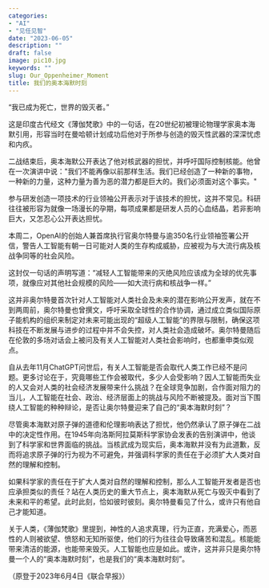 ```yaml
---
categories:
- "AI"
- "见任见智"
date: "2023-06-05"
description: ""
draft: false
image: pic10.jpg
keywords: ""
slug: Our_Oppenheimer_Moment
title: 我们的奥本海默时刻
---
```


“我已成为死亡，世界的毁灭者。”

这是印度古代经文《薄伽梵歌》中的一句话，在20世纪初被理论物理学家奥本海默引用，形容当时在曼哈顿计划成功后他对于所参与创造的毁灭性武器的深深忧虑和内疚。

二战结束后，奥本海默公开表达了他对核武器的担忧，并呼吁国际控制核能。他曾在一次演讲中说："我们不能再像以前那样生活。我们已经创造了一种新的事物，一种新的力量，这种力量为善为恶的潜力都是巨大的。我们必须面对这个事实。"

参与研发创造一项技术的行业领袖公开表示对于该技术的担忧，这并不常见。科研往往被形容为就像一场漫长的孕期，每项成果都是研发人员的心血结晶，若非影响巨大，又怎忍心公开表达担忧。

本周二，OpenAI的创始人兼首席执行官奥尔特曼与逾350名行业领袖签署公开信，警告人工智能有朝一日可能对人类的生存构成威胁，应被视为与大流行病及核战争同等的社会风险。

这封仅一句话的声明写道：“减轻人工智能带来的灭绝风险应该成为全球的优先事项，就像应对其他社会规模的风险——如大流行病和核战争一样。”

这并非奥尔特曼首次针对人工智能对人类社会及未来的潜在影响公开发声，就在不到两周前，奥尔特曼也曾撰文，呼吁采取全球性的合作协调，通过成立类似国际原子能机构的组织来制定对未来可能出现的“超级人工智能”的界限与限制，确保这项科技在不断发展与进步的过程中并不会失控，对人类社会造成破坏。奥尔特曼随后在伦敦的多场对话会上被问及有关人工智能对人类社会影响时，也都重申类似观点。

自从去年11月ChatGPT问世后，有关人工智能是否会取代人类工作已经不是问题。更多讨论在于，究竟哪些工作会被取代，多少人会受影响？因人工智能而失业的人又会对人类的社会经济发展带来什么挑战？在全球竞争加剧，合作面对阻力的当儿，人工智能在社会、政治、经济层面上的挑战与风险不断被提及。面对当下围绕人工智能的种种辩论，是否让奥尔特曼迎来了自己的“奥本海默时刻”？

尽管奥本海默对原子弹的道德和伦理影响表达了担忧，他仍然承认了原子弹在二战中的决定性作用。在1945年向洛斯阿拉莫斯科学家协会发表的告别演讲中，他谈到了科学家和世界面临的挑战。当核武成为现实后，奥本海默并没有为此道歉，反而将追求原子弹的行为视为不可避免，并强调科学家的责任在于必须扩大人类对自然的理解和控制。

如果科学家的责任在于扩大人类对自然的理解和控制，那么人工智能开发者是否也应承担类似的责任？站在人类历史的重大节点上，奥本海默从死亡与毁灭中看到了未来和平的希望。此时此刻，恰如彼时彼刻。奥尔特曼看见了什么，或许只有他自己才能知道。

关于人类，《薄伽梵歌》里提到，神性的人追求真理，行为正直，充满爱心，而恶性的人则被欲望、愤怒和无知所驱使，他们的行为往往会导致痛苦和混乱。核能能带来清洁的能源，也能带来毁灭。人工智能也应是如此。或许，这并非只是奥尔特曼一个人的“奥本海默时刻”，也是我们的“奥本海默时刻”。

（原登于2023年6月4日《联合早报》）

